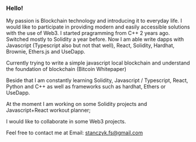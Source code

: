### Hello!

My passion is Blockchain technology and introducing it to everyday life. I would like to participate in providing modern and easily accessible solutions with the use of Web3. I started pragramming from C++ 2 years ago. Switched mostly to Solidity a year before. Now I am able write dapps with Javascript (Typescript also but not that well), React, Solidity, Hardhat, Brownie, Ethers.js and UseDapp. 

Currently trying to write a simple javascript local blockchain and understand the foundation of blockchain (Bitcoin Whitepaper)

Beside that I am constantly learning Solidity, Javascript / Typescript, React, Python and C++ as well as frameworks such as hardhat, Ethers or UseDapp.

At the moment I am working on some Solidity projects and Javascript+React workout planner;

I would like to collaborate in some Web3 projects. 

Feel free to contact me at Email: stanczyk.fs@gmail.com




<!--
**FStanczyk/FStanczyk** is a ✨ _special_ ✨ repository because its `README.md` (this file) appears on your GitHub profile.

Here are some ideas to get you started:

- 🔭 I’m currently working on ...
- 🌱 I’m currently learning ...
- 👯 I’m looking to collaborate on ...
- 🤔 I’m looking for help with ...
- 💬 Ask me about ...
- 📫 How to reach me: ...
- 😄 Pronouns: ...
- ⚡ Fun fact: ...
-->
